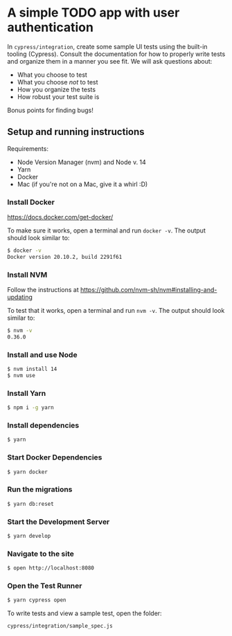 # A simple TODO app with user authentication

In `cypress/integration`, create some sample UI tests using the built-in tooling (Cypress). Consult the documentation for how to properly write tests and organize them in a manner you see fit. We will ask questions about:

- What you choose to test
- What you choose _not_ to test
- How you organize the tests
- How robust your test suite is

Bonus points for finding bugs!

## Setup and running instructions

Requirements:

- Node Version Manager (nvm) and Node v. 14
- Yarn
- Docker
- Mac (if you're not on a Mac, give it a whirl :D)

### Install Docker

https://docs.docker.com/get-docker/

To make sure it works, open a terminal and run `docker -v`. The output should look similar to:

```bash
$ docker -v
Docker version 20.10.2, build 2291f61
```

### Install NVM

Follow the instructions at https://github.com/nvm-sh/nvm#installing-and-updating

To test that it works, open a terminal and run `nvm -v`. The output should look similar to:

```bash
$ nvm -v
0.36.0
```

### Install and use Node

```bash
$ nvm install 14
$ nvm use
```

### Install Yarn

```bash
$ npm i -g yarn
```

### Install dependencies

```bash
$ yarn
```

### Start Docker Dependencies

```bash
$ yarn docker
```

### Run the migrations

```bash
$ yarn db:reset
```

### Start the Development Server

```bash
$ yarn develop
```

### Navigate to the site

```bash
$ open http://localhost:8080
```

### Open the Test Runner

```bash
$ yarn cypress open
```

To write tests and view a sample test, open the folder:

```
cypress/integration/sample_spec.js
```
